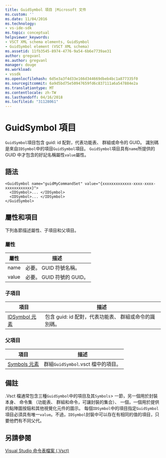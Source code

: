 ```yaml
---
title: GuidSymbol 項目 |Microsoft 文件
ms.custom: ''
ms.date: 11/04/2016
ms.technology:
- vs-ide-sdk
ms.topic: conceptual
helpviewer_keywords:
- VSCT XML schema elements, GuidSymbol
- GuidSymbol element (VSCT XML schema)
ms.assetid: 11fb3545-8974-4776-9a54-6b6e7739ae31
author: gregvanl
ms.author: gregvanl
manager: douge
ms.workload:
- vssdk
ms.openlocfilehash: 6d5e3a3f4d33e166d344669dbeb4bc1a877335f0
ms.sourcegitcommit: 6a9d5bd75e50947659fd6c837111a6a547884e2a
ms.translationtype: MT
ms.contentlocale: zh-TW
ms.lasthandoff: 04/16/2018
ms.locfileid: "31128061"
---
```

# <a name="guidsymbol-element"></a>GuidSymbol 項目
`GuidSymbol`項目包含 guid: id 配對，代表功能表、 群組或命令的 GUID。 識別碼是來自`IDSymbol`中的項目`GuidSymbol`項目。 `GuidSymbol`項目具有`name`所提供的 GUID 中才包含的好記名稱屬性`value`屬性。  
  
## <a name="syntax"></a>語法  
  
```  
<GuidSymbol name="guidMyCommandSet" value="{xxxxxxxxxxxxx-xxxx-xxxx-xxxxxxxxxxxx}">  
  <IDSymbol>... </IDSymbol>  
  <IDSymbol>... </IDSymbol>  
</GuidSymbol>  
```  
  
## <a name="attributes-and-elements"></a>屬性和項目  
 下列各節描述屬性、子項目和父項目。  
  
### <a name="attributes"></a>屬性  
  
|屬性|描述|  
|---------------|-----------------|  
|name|必要。 GUID 符號名稱。|  
|value|必要。 GUID 符號的 GUID。|  
  
### <a name="child-elements"></a>子項目  
  
|項目|描述|  
|-------------|-----------------|  
|[IDSymbol 元素](../extensibility/idsymbol-element.md)|包含 guid: id 配對，代表功能表、 群組或命令的識別碼。|  
  
### <a name="parent-elements"></a>父項目  
  
|項目|描述|  
|-------------|-----------------|  
|[Symbols 元素](../extensibility/symbols-element.md)|群組`GuidSymbol`.vsct 檔中的項目。|  
  
## <a name="remarks"></a>備註  
 .Vsct 檔通常包含三種`GuidSymbol`中的項目及其`Symbols`> 一節，另一個用於封裝本身、 命令集 （功能表、 群組和命令，可讓封裝的集合）、 一個，一個用於提供的點陣圖按鈕和其他視覺化元件的圖示。 每個`IDSymbol`中的項目指定`GuidSymbol`項目必須具有唯一`value`。不過，`IDSymbol`封裝中可以存在有相同的值的項目，只要他們有不同父代。  
  
## <a name="see-also"></a>另請參閱  
 [Visual Studio 命令表檔案 (.Vsct)](../extensibility/internals/visual-studio-command-table-dot-vsct-files.md)